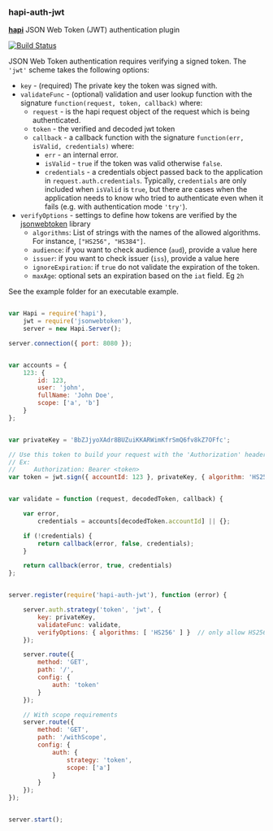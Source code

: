### hapi-auth-jwt

[**hapi**](https://github.com/spumko/hapi) JSON Web Token (JWT) authentication plugin

[![Build Status](https://travis-ci.org/ryanfitz/hapi-auth-jwt.png?branch=master)](https://travis-ci.org/ryanfitz/hapi-auth-jwt)

JSON Web Token authentication requires verifying a signed token. The `'jwt'` scheme takes the following options:

- `key` - (required) The private key the token was signed with.
- `validateFunc` - (optional) validation and user lookup function with the signature `function(request, token, callback)` where:
    - `request` - is the hapi request object of the request which is being authenticated.
    - `token` - the verified and decoded jwt token
    - `callback` - a callback function with the signature `function(err, isValid, credentials)` where:
        - `err` - an internal error.
        - `isValid` - `true` if the token was valid otherwise `false`.
        - `credentials` - a credentials object passed back to the application in `request.auth.credentials`. Typically, `credentials` are only
          included when `isValid` is `true`, but there are cases when the application needs to know who tried to authenticate even when it fails
          (e.g. with authentication mode `'try'`).
- `verifyOptions` - settings to define how tokens are verified by the [jsonwebtoken](https://github.com/auth0/node-jsonwebtoken) library
    - `algorithms`: List of strings with the names of the allowed algorithms. For instance, `["HS256", "HS384"]`.
    - `audience`: if you want to check audience (`aud`), provide a value here
    - `issuer`: if you want to check issuer (`iss`), provide a value here
    - `ignoreExpiration`: if `true` do not validate the expiration of the token.
    - `maxAge`: optional sets an expiration based on the `iat` field. Eg `2h`

See the example folder for an executable example.

```javascript

var Hapi = require('hapi'),
    jwt = require('jsonwebtoken'),
    server = new Hapi.Server();

server.connection({ port: 8080 });


var accounts = {
    123: {
        id: 123,
        user: 'john',
        fullName: 'John Doe',
        scope: ['a', 'b']
    }
};


var privateKey = 'BbZJjyoXAdr8BUZuiKKARWimKfrSmQ6fv8kZ7OFfc';

// Use this token to build your request with the 'Authorization' header.  
// Ex:
//     Authorization: Bearer <token>
var token = jwt.sign({ accountId: 123 }, privateKey, { algorithm: 'HS256'} );


var validate = function (request, decodedToken, callback) {

    var error,
        credentials = accounts[decodedToken.accountId] || {};

    if (!credentials) {
        return callback(error, false, credentials);
    }

    return callback(error, true, credentials)
};


server.register(require('hapi-auth-jwt'), function (error) {

    server.auth.strategy('token', 'jwt', {
        key: privateKey,
        validateFunc: validate,
        verifyOptions: { algorithms: [ 'HS256' ] }  // only allow HS256 algorithm
    });

    server.route({
        method: 'GET',
        path: '/',
        config: {
            auth: 'token'
        }
    });

    // With scope requirements
    server.route({
        method: 'GET',
        path: '/withScope',
        config: {
            auth: {
                strategy: 'token',
                scope: ['a']
            }
        }
    });
});


server.start();

```